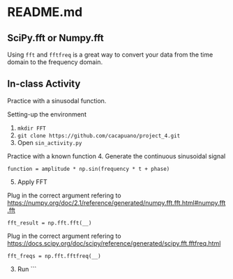 # README.md

## SciPy.fft or Numpy.fft
Using ```fft``` and ```fftfreq``` is a great way to convert your data from the time domain to the frequency domain.

## In-class Activity
Practice with a sinusodal function. 

Setting-up the environment
1. ```mkdir FFT```
2. ```git clone https://github.com/cacapuano/project_4.git```
3. Open ```sin_activity.py```

Practice with a known function
4. Generate the continuous sinusoidal signal

```
function = amplitude * np.sin(frequency * t + phase)
```

5. Apply FFT

Plug in the correct argument refering to https://numpy.org/doc/2.1/reference/generated/numpy.fft.fft.html#numpy.fft.fft
```
fft_result = np.fft.fft(__)
```
Plug in the correct argument refering to https://docs.scipy.org/doc/scipy/reference/generated/scipy.fft.fftfreq.html
```
fft_freqs = np.fft.fftfreq(__)
```

3. Run ```
